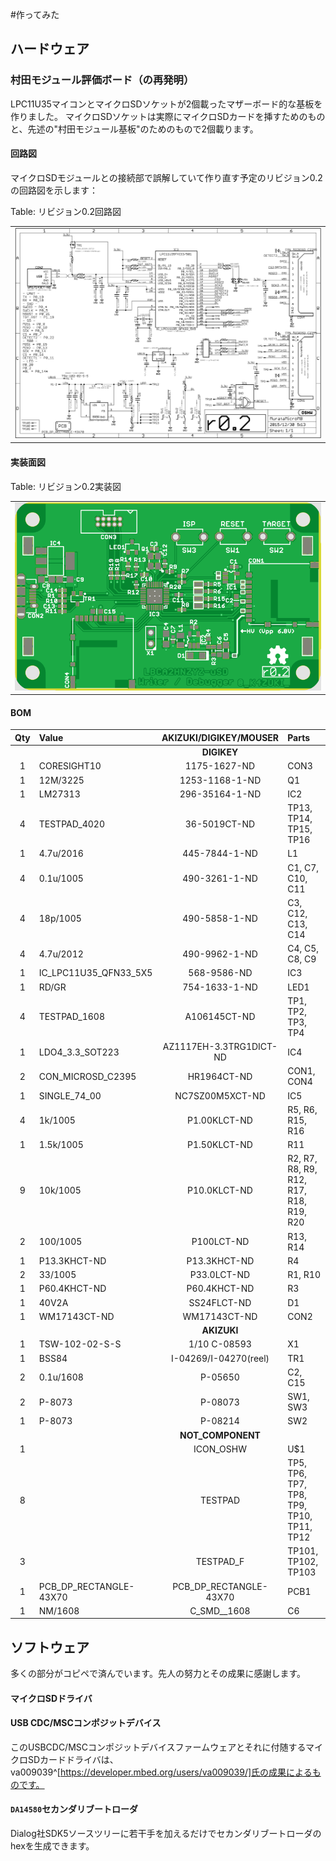 #作ってみた
## ハードウェア
### 村田モジュール評価ボード（の再発明）
LPC11U35マイコンとマイクロSDソケットが2個載ったマザーボード的な基板を作りました。
マイクロSDソケットは実際にマイクロSDカードを挿すためのものと、先述の"村田モジュール基板"のためのもので2個載ります。

#### 回路図
マイクロSDモジュールとの接続部で誤解していて作り直す予定のリビジョン0.2の回路図を示します：

Table: リビジョン0.2回路図

|                               |
|:-----------------------------:|
| ![](MurataMicroMBr02.sch.png) |


#### 実装面図

Table: リビジョン0.2実装図

|                               |
|:-----------------------------:|
| ![](MurataMicroMBr02.brd.png) |

#### BOM
| Qty | Value                    |  AKIZUKI/DIGIKEY/MOUSER  | Parts                                     |
|:---:|:-------------------------|:------------------------:|:------------------------------------------|
|     |                          |       **DIGIKEY**        |                                           |
|  1  | CORESIGHT10              |       1175-1627-ND       | CON3                                      |
|  1  | 12M/3225                 |      1253-1168-1-ND      | Q1                                        |
|  1  | LM27313                  |      296-35164-1-ND      | IC2                                       |
|  4  | TESTPAD\_4020            |       36-5019CT-ND       | TP13, TP14, TP15, TP16                    |
|  1  | 4.7u/2016                |      445-7844-1-ND       | L1                                        |
|  4  | 0.1u/1005                |      490-3261-1-ND       | C1, C7, C10, C11                          |
|  4  | 18p/1005                 |      490-5858-1-ND       | C3, C12, C13, C14                         |
|  4  | 4.7u/2012                |      490-9962-1-ND       | C4, C5, C8, C9                            |
|  1  | IC\_LPC11U35\_QFN33\_5X5 |       568-9586-ND        | IC3                                       |
|  1  | RD/GR                    |      754-1633-1-ND       | LED1                                      |
|  4  | TESTPAD\_1608            |       A106145CT-ND       | TP1, TP2, TP3, TP4                        |
|  1  | LDO4\_3.3\_SOT223        | AZ1117EH-3.3TRG1DICT-ND  | IC4                                       |
|  2  | CON\_MICROSD\_C2395      |       HR1964CT-ND        | CON1, CON4                                |
|  1  | SINGLE\_74\_00           |     NC7SZ00M5XCT-ND      | IC5                                       |
|  4  | 1k/1005                  |       P1.00KLCT-ND       | R5, R6, R15, R16                          |
|  1  | 1.5k/1005                |       P1.50KLCT-ND       | R11                                       |
|  9  | 10k/1005                 |       P10.0KLCT-ND       | R2, R7, R8, R9, R12, R17, R18, R19, R20   |
|  2  | 100/1005                 |        P100LCT-ND        | R13, R14                                  |
|  1  | P13.3KHCT-ND             |       P13.3KHCT-ND       | R4                                        |
|  2  | 33/1005                  |       P33.0LCT-ND        | R1, R10                                   |
|  1  | P60.4KHCT-ND             |       P60.4KHCT-ND       | R3                                        |
|  1  | 40V2A                    |       SS24FLCT-ND        | D1                                        |
|  1  | WM17143CT-ND             |       WM17143CT-ND       | CON2                                      |
|     |                          |       **AKIZUKI**        |                                           |
|  1  | TSW-102-02-S-S           |       1/10 C-08593       | X1                                        |
|  1  | BSS84                    |  I-04269/I-04270(reel)   | TR1                                       |
|  2  | 0.1u/1608                |         P-05650          | C2, C15                                   |
|  2  | P-8073                   |         P-08073          | SW1, SW3                                  |
|  1  | P-8073                   |         P-08214          | SW2                                       |
|     |                          |    **NOT\_COMPONENT**    |                                           |
|  1  |                          |        ICON\_OSHW        | U$1                                       |
|  8  |                          |         TESTPAD          | TP5, TP6, TP7, TP8, TP9, TP10, TP11, TP12 |
|  3  |                          |        TESTPAD\_F        | TP101, TP102, TP103                       |
|  1  | PCB\_DP\_RECTANGLE-43X70 | PCB\_DP\_RECTANGLE-43X70 | PCB1                                      |
|  1  | NM/1608                  |      C\_SMD\_\_1608      | C6                                        |


## ソフトウェア
多くの部分がコピペで済んでいます。先人の努力とその成果に感謝します。

#### マイクロSDドライバ
#### USB CDC/MSCコンポジットデバイス
このUSBCDC/MSCコンポジットデバイスファームウェアとそれに付随するマイクロSDカードドライバは、
va009039^[https://developer.mbed.org/users/va009039/]氏の成果によるものです。

#### `DA14580`セカンダリブートローダ
Dialog社SDK5ソースツリーに若干手を加えるだけでセカンダリブートローダのhexを生成できます。
